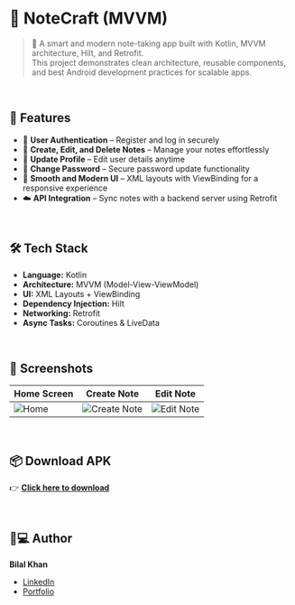# 📒 NoteCraft (MVVM)
> 📝 A smart and modern note-taking app built with Kotlin, MVVM architecture, Hilt, and Retrofit.  
> This project demonstrates clean architecture, reusable components, and best Android development practices for scalable apps.  

<br>

## 🚀 Features
- 🔐 **User Authentication** – Register and log in securely  
- 📝 **Create, Edit, and Delete Notes** – Manage your notes effortlessly  
- 🔄 **Update Profile** – Edit user details anytime  
- 🔑 **Change Password** – Secure password update functionality  
- 🎨 **Smooth and Modern UI** – XML layouts with ViewBinding for a responsive experience  
- ☁️ **API Integration** – Sync notes with a backend server using Retrofit  

<br>

## 🛠 Tech Stack
- **Language:** Kotlin  
- **Architecture:** MVVM (Model-View-ViewModel)  
- **UI:** XML Layouts + ViewBinding  
- **Dependency Injection:** Hilt  
- **Networking:** Retrofit  
- **Async Tasks:** Coroutines & LiveData  

<br>

## 📱 Screenshots
| Home Screen | Create Note | Edit Note |
|-------------|-------------|-----------|
| ![Home](add-image-url-here) | ![Create Note](add-image-url-here) | ![Edit Note](add-image-url-here) |

<br>

## 📦 Download APK
👉 [**Click here to download**](add-your-apk-link-here)

<br>

## 🧑💻 Author
**Bilal Khan**  
- [LinkedIn](add-link-here)  
- [Portfolio](add-link-here)
